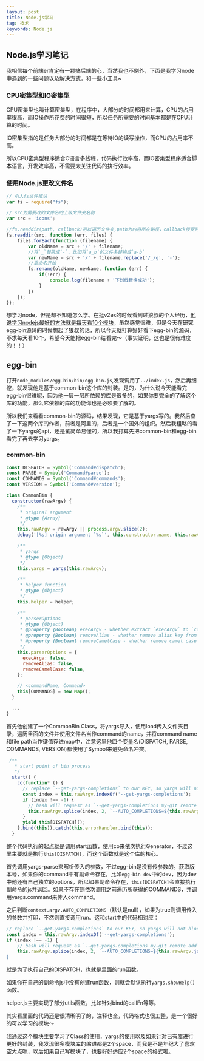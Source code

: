 ```yaml
---
layout: post
title: Node.js学习
tag: 技术
keywords: Node.js
---
```


## Node.js学习笔记

我相信每个前端er肯定有一颗搞后端的心，当然我也不例外，下面是我学习node中遇到的一些问题以及解决方式，和一些小工具~


### CPU密集型和IO密集型

CPU密集型也叫计算密集型，在程序中，大部分的时间都用来计算，CPU的占用率很高，而IO操作所花费的时间很短，所以任务所需要的时间基本都是在CPU计算的时间。

IO密集型指的是任务大部分的时间都是在等待IO的读写操作，而CPU的占用率不高。

所以CPU密集型程序适合C语言多线程，代码执行效率高，而IO密集型程序适合脚本语言，开发效率高，不需要太关注代码的执行效率。


### 使用Node.js更改文件名

```javascript
// 引入fs文件模块
var fs = require("fs");

// src为需要改的文件名的上级文件夹名称  
var src = 'icons';

//fs.readdir(path, callback)可以遍历文件夹,path为内容所在路径，callback接受两个参数，files是一个储存目录中所包含得到文件名的数组
fs.readdir(src, function (err, files) {
    files.forEach(function (filename) {
        var oldName = src + '/' + filename;
        //将`_`替换成`-`，比如将`a_b`的文件名替换成`a-b`
        var newName = src + '/' + filename.replace('/_/g', '-');
        //重命名开始
        fs.rename(oldName, newName, function (err) {
            if(!err) {
                console.log(filename + '下划线替换成功');
            }
        })
    });
});
```

想学习node，但是却不知道怎么学。在逛v2ex的时候看到过狼叔的个人经历，[他说学习nodejs最好的方法就是每天看10个模块](https://cnodejs.org/topic/59c75a3dd7cbefc511964688)，虽然感觉很难，但是今天在研究egg-bin源码的时候想起了狼叔的话，所以今天就打算好好看下egg-bin的源码，不求每天看10个，希望今天能把egg-bin给看完～（事实证明，这也是很有难度的！！）


## egg-bin

打开`node_modules/egg-bin/bin/egg-bin.js`,发现调用了`../index.js`，然后再细挖，就发现他是基于common-bin这个库的封装。是的，为什么说今天能看完egg-bin很难呢，因为他一层一层所依赖的库是很多的，如果你要完全的了解这个库的功能，那么它依赖的库的功能你也是必须要了解的。

所以我们来看看common-bin的源码，结果发现，它是基于yargs写的。我然后查了一下这两个库的作者，前者是阿里的，后者是一个国外的组织。然后我粗略的看了一下yargs的api，还是蛮简单易懂的，所以我打算先把common-bin和egg-bin看完了再去学习yargs。

### common-bin

```js
const DISPATCH = Symbol('Command#dispatch');
const PARSE = Symbol('Command#parse');
const COMMANDS = Symbol('Command#commands');
const VERSION = Symbol('Command#version');

class CommonBin {
  constructor(rawArgv) {
    /**
     * original argument
     * @type {Array}
     */
    this.rawArgv = rawArgv || process.argv.slice(2);
    debug('[%s] origin argument `%s`', this.constructor.name, this.rawArgv.join(' '));

    /**
     * yargs
     * @type {Object}
     */
    this.yargs = yargs(this.rawArgv);

    /**
     * helper function
     * @type {Object}
     */
    this.helper = helper;

    /**
     * parserOptions
     * @type {Object}
     * @property {Boolean} execArgv - whether extract `execArgv` to `context.execArgv`
     * @property {Boolean} removeAlias - whether remove alias key from `argv`
     * @property {Boolean} removeCamelCase - whether remove camel case key from `argv`
     */
    this.parserOptions = {
      execArgv: false,
      removeAlias: false,
      removeCamelCase: false,
    };

    // <commandName, Command>
    this[COMMANDS] = new Map();
  }

  ...
}

```

首先他创建了一个CommonBin Class，将yargs导入，使用load传入文件夹目录，遍历里面的文件并使用文件名当作command的name，并将command name和file path当作键值存进map中，注意这里他四个变量名(DISPATCH, PARSE, COMMANDS, VERSION)都使用了Symbol来避免命名冲突。

```js
 /**
   * start point of bin process
   */
  start() {
    co(function* () {
      // replace `--get-yargs-completions` to our KEY, so yargs will not block our DISPATCH
      const index = this.rawArgv.indexOf('--get-yargs-completions');
      if (index !== -1) {
        // bash will request as `--get-yargs-completions my-git remote add`, so need to remove 2
        this.rawArgv.splice(index, 2, `--AUTO_COMPLETIONS=${this.rawArgv.join(',')}`);
      }
      yield this[DISPATCH]();
    }.bind(this)).catch(this.errorHandler.bind(this));
  }

```
整个代码执行的起点就是调用start函数，使用co来依次执行Generator，不过这里主要就是执行`this[DISPATCH]`，而这个函数就是这个库的核心。

首先调用yargs-parse来解析传入的参数，不过egg-bin是没有传参数的。获取版本号，如果你的command中有副命令存在，比如`egg-bin dev`中的dev，因为dev中他还有自己独立的options，所以如果副命令存在，`this[DISPATCH]`会直接执行副命令的js并返回。如果不存在则依次调用之前遍历所获得的COMMANDS，并调用yargs.command来传入command。

之后判断`context.argv.AUTO_COMPLETIONS`（默认是null），如果为true则调用传入的参数并打印，不然则直接调用run。这和start中的代码相对应：

```js
// replace `--get-yargs-completions` to our KEY, so yargs will not block our DISPATCH
const index = this.rawArgv.indexOf('--get-yargs-completions');
if (index !== -1) {
    // bash will request as `--get-yargs-completions my-git remote add`, so need to remove 2
    this.rawArgv.splice(index, 2, `--AUTO_COMPLETIONS=${this.rawArgv.join(',')`);
}
```
就是为了执行自己的DISPATCH，也就是里面的run函数。

如果你在自己的副命令js中没有创建run函数，则就会默认执行`yargs.showHelp()`函数。

helper.js主要实现了部分utils函数，比如针对bind的callFn等等。

其实看里面的代码还是很清晰明了的，注释也全，代码格式也很工整，是一个很好的可以学习的模块～

我通过这个模块主要学习了Class的使用，yargs的使用以及如果针对已有库进行更好的封装，我发现很多模块库的缩进都是2个space，而我是不是年纪大了喜欢空大点呢，以后如果自己写模块了，也要好好适应2个space的格式啦。



